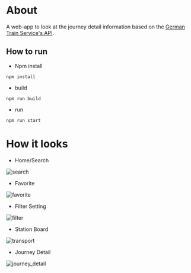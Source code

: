 # About

<p>A web-app to look at the journey detail information based on the <a href="https://v5.db.transport.rest/">German Train Service's API</a>.</p>

## How to run
- Npm install
```
npm install
```
- build
```
npm run build
```
- run
```
npm run start
```

# How it looks

- Home/Search

![search](https://user-images.githubusercontent.com/115689891/205032154-6df6be10-2695-4c33-8b02-2457f4c4946b.png)

- Favorite

![favorite](https://user-images.githubusercontent.com/115689891/205032066-ff587023-5e9f-402e-b8ff-a3581d006035.jpg)

- Filter Setting

![filter](https://user-images.githubusercontent.com/115689891/205032184-61755a14-5d65-4a07-b014-27d0bb6bf927.jpg)

- Station Board

![transport](https://user-images.githubusercontent.com/115689891/205032237-6cab46a0-fd0e-4ebe-9779-aeae8c76c632.jpg)

- Journey Detail

![journey_detail](https://user-images.githubusercontent.com/115689891/205032270-233d64c0-61b0-4f06-9b81-c0c3ea249a76.jpg)
